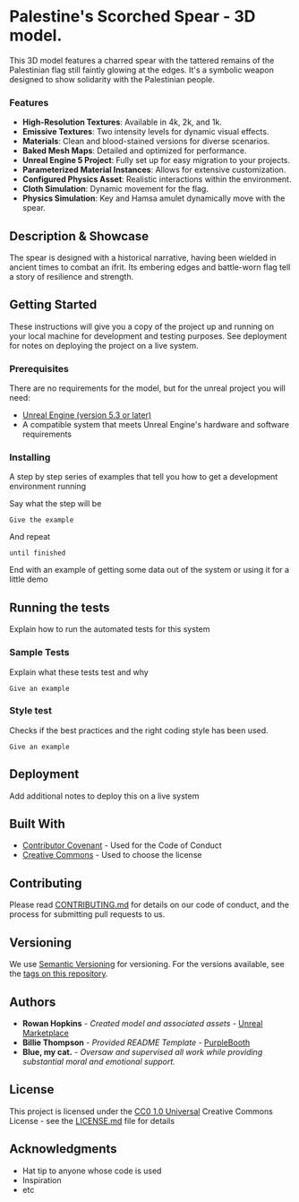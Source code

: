 # Palestine's Scorched Spear - 3D model.

This 3D model features a charred spear with the tattered remains of the Palestinian flag still faintly glowing at the edges. It's a symbolic weapon designed to show solidarity with the Palestinian people.

### Features

- **High-Resolution Textures**: Available in 4k, 2k, and 1k.
- **Emissive Textures**: Two intensity levels for dynamic visual effects.
- **Materials**: Clean and blood-stained versions for diverse scenarios.
- **Baked Mesh Maps**: Detailed and optimized for performance.
- **Unreal Engine 5 Project**: Fully set up for easy migration to your projects.
- **Parameterized Material Instances**: Allows for extensive customization.
- **Configured Physics Asset**: Realistic interactions within the environment.
- **Cloth Simulation**: Dynamic movement for the flag.
- **Physics Simulation**: Key and Hamsa amulet dynamically move with the spear.

## Description & Showcase

The spear is designed with a historical narrative, having been wielded in ancient times to combat an ifrit. Its embering edges and battle-worn flag tell a story of resilience and strength.

## Getting Started

These instructions will give you a copy of the project up and running on
your local machine for development and testing purposes. See deployment
for notes on deploying the project on a live system.

### Prerequisites

There are no requirements for the model, but for the unreal project you will need:
- [Unreal Engine (version 5.3 or later)](https://www.unrealengine.com/en-US/download)
- A compatible system that meets Unreal Engine's hardware and software requirements


### Installing

A step by step series of examples that tell you how to get a development
environment running

Say what the step will be

    Give the example

And repeat

    until finished

End with an example of getting some data out of the system or using it
for a little demo

## Running the tests

Explain how to run the automated tests for this system

### Sample Tests

Explain what these tests test and why

    Give an example

### Style test

Checks if the best practices and the right coding style has been used.

    Give an example

## Deployment

Add additional notes to deploy this on a live system

## Built With

  - [Contributor Covenant](https://www.contributor-covenant.org/) - Used
    for the Code of Conduct
  - [Creative Commons](https://creativecommons.org/) - Used to choose
    the license

## Contributing

Please read [CONTRIBUTING.md](CONTRIBUTING.md) for details on our code
of conduct, and the process for submitting pull requests to us.

## Versioning

We use [Semantic Versioning](http://semver.org/) for versioning. For the versions
available, see the [tags on this
repository](https://github.com/PurpleBooth/a-good-readme-template/tags).

## Authors

  - **Rowan Hopkins** - *Created model and associated assets* -
    [Unreal Marketplace](https://www.unrealengine.com/marketplace/en-US/profile/rowanhopkins98?count=20&sortBy=effectiveDate&sortDir=DESC&start=0)
  - **Billie Thompson** - *Provided README Template* -
    [PurpleBooth](https://github.com/PurpleBooth)
  - **Blue, my cat.** - *Oversaw and supervised all work while providing substantial moral and emotional support.*


## License

This project is licensed under the [CC0 1.0 Universal](LICENSE.md)
Creative Commons License - see the [LICENSE.md](LICENSE.md) file for
details

## Acknowledgments

  - Hat tip to anyone whose code is used
  - Inspiration
  - etc
